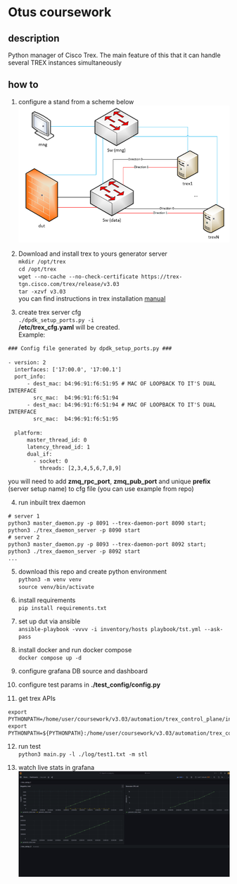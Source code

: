 # Otus coursework

## description
Python manager of Cisco Trex. The main feature of this that it can handle several TREX instances simultaneously

## how to
1. configure a stand from a scheme below
![SCHEME!](https://github.com/ckamone/otus_pro_coursework/blob/master/doc/images/scheme.png)

2. Download and install trex to yours generator server\
`mkdir /opt/trex`\
`cd /opt/trex`\
`wget --no-cache --no-check-certificate https://trex-tgn.cisco.com/trex/release/v3.03`\
`tar -xzvf v3.03`\
you can find instructions in trex installation [manual](https://trex-tgn.cisco.com/trex/doc/trex_manual.html#_download_and_installation)

3. create trex server cfg\
`./dpdk_setup_ports.py -i`\
__/etc/trex_cfg.yaml__ will be created.\
Example:
```
### Config file generated by dpdk_setup_ports.py ###

- version: 2
  interfaces: ['17:00.0', '17:00.1']
  port_info:
      - dest_mac: b4:96:91:f6:51:95 # MAC OF LOOPBACK TO IT'S DUAL INTERFACE
        src_mac:  b4:96:91:f6:51:94
      - dest_mac: b4:96:91:f6:51:94 # MAC OF LOOPBACK TO IT'S DUAL INTERFACE
        src_mac:  b4:96:91:f6:51:95

  platform:
      master_thread_id: 0
      latency_thread_id: 1
      dual_if:
        - socket: 0
          threads: [2,3,4,5,6,7,8,9]
```
you will need to add __zmq_rpc_port__, __zmq_pub_port__ and unique __prefix__ (server setup name) to cfg file (you can use example from repo)

4. run inbuilt trex daemon
```
# server 1
python3 master_daemon.py -p 8091 --trex-daemon-port 8090 start;
python3 ./trex_daemon_server -p 8090 start 
# server 2
python3 master_daemon.py -p 8093 --trex-daemon-port 8092 start;
python3 ./trex_daemon_server -p 8092 start 
...
```

5. download this repo and create python environment\
`python3 -m venv venv`\
`source venv/bin/activate`

6. install requirements\
`pip install requirements.txt`

7. set up dut via ansible\
`ansible-playbook -vvvv -i inventory/hosts playbook/tst.yml --ask-pass`

8. install docker and run docker compose\
`docker compose up -d`

9. configure grafana DB source and dashboard

10. configure test params in __./test_config/config.py__

11. get trex APIs
```
export PYTHONPATH=/home/user/coursework/v3.03/automation/trex_control_plane/interactive/;
export PYTHONPATH=${PYTHONPATH}:/home/user/coursework/v3.03/automation/trex_control_plane/stf
```

12. run test\
`python3 main.py -l ./log/test1.txt -m stl`

13. watch live stats in grafana
![SCHEME!](https://github.com/ckamone/otus_pro_coursework/blob/master/doc/images/grafana_example.png)